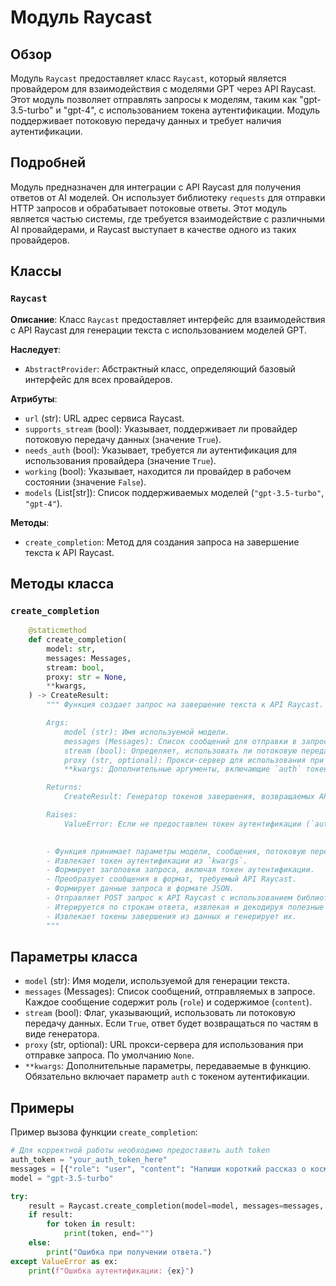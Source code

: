 # Модуль Raycast

## Обзор

Модуль `Raycast` предоставляет класс `Raycast`, который является провайдером для взаимодействия с моделями GPT через API Raycast. Этот модуль позволяет отправлять запросы к моделям, таким как "gpt-3.5-turbo" и "gpt-4", с использованием токена аутентификации. Модуль поддерживает потоковую передачу данных и требует наличия аутентификации.

## Подробней

Модуль предназначен для интеграции с API Raycast для получения ответов от AI моделей. Он использует библиотеку `requests` для отправки HTTP запросов и обрабатывает потоковые ответы. Этот модуль является частью системы, где требуется взаимодействие с различными AI провайдерами, и Raycast выступает в качестве одного из таких провайдеров.

## Классы

### `Raycast`

**Описание**: Класс `Raycast` предоставляет интерфейс для взаимодействия с API Raycast для генерации текста с использованием моделей GPT.

**Наследует**:
- `AbstractProvider`: Абстрактный класс, определяющий базовый интерфейс для всех провайдеров.

**Атрибуты**:
- `url` (str): URL адрес сервиса Raycast.
- `supports_stream` (bool): Указывает, поддерживает ли провайдер потоковую передачу данных (значение `True`).
- `needs_auth` (bool): Указывает, требуется ли аутентификация для использования провайдера (значение `True`).
- `working` (bool): Указывает, находится ли провайдер в рабочем состоянии (значение `False`).
- `models` (List[str]): Список поддерживаемых моделей (`"gpt-3.5-turbo"`, `"gpt-4"`).

**Методы**:
- `create_completion`: Метод для создания запроса на завершение текста к API Raycast.

## Методы класса

### `create_completion`

```python
    @staticmethod
    def create_completion(
        model: str,
        messages: Messages,
        stream: bool,
        proxy: str = None,
        **kwargs,
    ) -> CreateResult:
        """ Функция создает запрос на завершение текста к API Raycast.

        Args:
            model (str): Имя используемой модели.
            messages (Messages): Список сообщений для отправки в запросе.
            stream (bool): Определяет, использовать ли потоковую передачу данных.
            proxy (str, optional): Прокси-сервер для использования при отправке запроса. По умолчанию `None`.
            **kwargs: Дополнительные аргументы, включающие `auth` токен.

        Returns:
            CreateResult: Генератор токенов завершения, возвращаемых API.

        Raises:
            ValueError: Если не предоставлен токен аутентификации (`auth`).

        
        - Функция принимает параметры модели, сообщения, потоковую передачу и прокси.
        - Извлекает токен аутентификации из `kwargs`.
        - Формирует заголовки запроса, включая токен аутентификации.
        - Преобразует сообщения в формат, требуемый API Raycast.
        - Формирует данные запроса в формате JSON.
        - Отправляет POST запрос к API Raycast с использованием библиотеки `requests`.
        - Итерируется по строкам ответа, извлекая и декодируя полезные данные.
        - Извлекает токены завершения из данных и генерирует их.
        """
```

## Параметры класса

- `model` (str): Имя модели, используемой для генерации текста.
- `messages` (Messages): Список сообщений, отправляемых в запросе. Каждое сообщение содержит роль (`role`) и содержимое (`content`).
- `stream` (bool): Флаг, указывающий, использовать ли потоковую передачу данных. Если `True`, ответ будет возвращаться по частям в виде генератора.
- `proxy` (str, optional): URL прокси-сервера для использования при отправке запроса. По умолчанию `None`.
- `**kwargs`: Дополнительные параметры, передаваемые в функцию. Обязательно включает параметр `auth` с токеном аутентификации.

## Примеры

Пример вызова функции `create_completion`:

```python
# Для корректной работы необходимо предоставить auth token
auth_token = "your_auth_token_here"
messages = [{"role": "user", "content": "Напиши короткий рассказ о космосе."}]
model = "gpt-3.5-turbo"

try:
    result = Raycast.create_completion(model=model, messages=messages, stream=True, auth=auth_token)
    if result:
        for token in result:
            print(token, end="")
    else:
        print("Ошибка при получении ответа.")
except ValueError as ex:
    print(f"Ошибка аутентификации: {ex}")